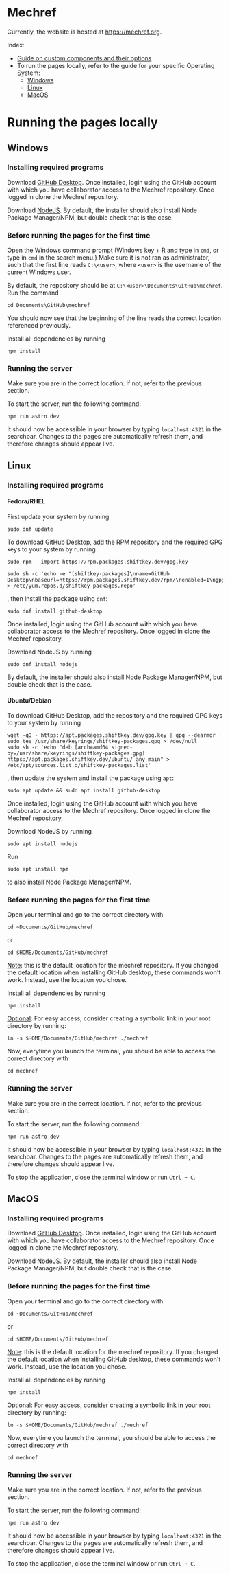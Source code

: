 # Mechref

Currently, the website is hosted at <a href="https://mechref.org">https://mechref.org</a>. 

Index:
<ul>
    <li><a href="https://files.jcrayb.com/pretty/files/mechref/docs/components.md">Guide on custom components and their options</a></li>
    <li>
        To run the pages locally, refer to the guide for your specific Operating System:
        <ul>
            <li><a href="#windows">Windows</a></li>
            <li><a href="#linux">Linux</a></li>
            <li><a href="#osx">MacOS</a></li>
        </ul>
    </li>
</ul>


# Running the pages locally

## <a id="windows">Windows</a>

### Installing required programs

Download <a href="https://github.com/apps/desktop">GitHub Desktop</a>. Once installed, login using the GitHub account with which you have collaborator access to the Mechref repository. Once logged in clone the Mechref repository.

Download <a href="https://nodejs.org/en/download/prebuilt-installer">NodeJS</a>. By default, the installer should also install Node Package Manager/NPM, but double check that is the case.

### Before running the pages for the first time

Open the Windows command prompt (Windows key + R and type in `cmd`, or type in `cmd` in the search menu.) Make sure it is not ran as administrator, such that the first line reads `C:\<user>`, where `<user>` is the username of the current Windows user.

By default, the repository should be at `C:\<user>\Documents\GitHub\mechref`. Run the command 
```
cd Documents\GitHub\mechref
```
You should now see that the beginning of the line reads the correct location referenced previously. 

Install all dependencies by running 
```
npm install
```

### Running the server

Make sure you are in the correct location. If not, refer to the previous section.

To start the server, run the following command:
```
npm run astro dev
```
It should now be accessible in your browser by typing `localhost:4321` in the searchbar. Changes to the pages are automatically refresh them, and therefore changes should appear live.

## <a id="linux">Linux</a>

### Installing required programs

#### Fedora/RHEL

First update your system by running 
```
sudo dnf update
```

To download GitHub Desktop, add the RPM repository and the required GPG keys to your system by running

```
sudo rpm --import https://rpm.packages.shiftkey.dev/gpg.key
```
```
sudo sh -c 'echo -e "[shiftkey-packages]\nname=GitHub Desktop\nbaseurl=https://rpm.packages.shiftkey.dev/rpm/\nenabled=1\ngpgcheck=1\nrepo_gpgcheck=1\ngpgkey=https://rpm.packages.shiftkey.dev/gpg.key" > /etc/yum.repos.d/shiftkey-packages.repo'
```
, then install the package using `dnf`:
```
sudo dnf install github-desktop
```
 Once installed, login using the GitHub account with which you have collaborator access to the Mechref repository. Once logged in clone the Mechref repository.

Download NodeJS by running 
```
sudo dnf install nodejs
```
By default, the installer should also install Node Package Manager/NPM, but double check that is the case.

#### Ubuntu/Debian

To download GitHub Desktop, add the repository and the required GPG keys to your system by running

```
wget -qO - https://apt.packages.shiftkey.dev/gpg.key | gpg --dearmor | sudo tee /usr/share/keyrings/shiftkey-packages.gpg > /dev/null
sudo sh -c 'echo "deb [arch=amd64 signed-by=/usr/share/keyrings/shiftkey-packages.gpg] https://apt.packages.shiftkey.dev/ubuntu/ any main" > /etc/apt/sources.list.d/shiftkey-packages.list'
```
, then update the system and install the package using `apt`:
```
sudo apt update && sudo apt install github-desktop
```
Once installed, login using the GitHub account with which you have collaborator access to the Mechref repository. Once logged in clone the Mechref repository.

Download NodeJS by running 
```
sudo apt install nodejs
``` 
Run 
```
sudo apt install npm
``` 
to also install Node Package Manager/NPM.

### Before running the pages for the first time

Open your terminal and go to the correct directory with 
```
cd ~Documents/GitHub/mechref
``` 
or 
```
cd $HOME/Documents/GitHub/mechref
```
<u>Note</u>: this is the default location for the mechref repository. If you changed the default location when installing GitHub desktop, these commands won't work. Instead, use the location you chose.

Install all dependencies by running 
```
npm install
```

<u>Optional</u>:
For easy access, consider creating a symbolic link in your root directory by running:
```
ln -s $HOME/Documents/GitHub/mechref ./mechref
```

Now, everytime you launch the terminal, you should be able to access the correct directory with 
```
cd mechref
```

### Running the server

Make sure you are in the correct location. If not, refer to the previous section.

To start the server, run the following command:
```
npm run astro dev
```
It should now be accessible in your browser by typing `localhost:4321` in the searchbar. Changes to the pages are automatically refresh them, and therefore changes should appear live.

To stop the application, close the terminal window or run `Ctrl + C`.

## <a id="osx">MacOS</a>

### Installing required programs

Download <a href="https://github.com/apps/desktop">GitHub Desktop</a>. Once installed, login using the GitHub account with which you have collaborator access to the Mechref repository. Once logged in clone the Mechref repository.

Download <a href="https://nodejs.org/en/download/prebuilt-installer">NodeJS</a>. By default, the installer should also install Node Package Manager/NPM, but double check that is the case.

### Before running the pages for the first time

Open your terminal and go to the correct directory with 
```
cd ~Documents/GitHub/mechref
``` 
or 
```
cd $HOME/Documents/GitHub/mechref
```
<u>Note</u>: this is the default location for the mechref repository. If you changed the default location when installing GitHub desktop, these commands won't work. Instead, use the location you chose.

Install all dependencies by running 
```
npm install
```

<u>Optional</u>:
For easy access, consider creating a symbolic link in your root directory by running:
```
ln -s $HOME/Documents/GitHub/mechref ./mechref
```

Now, everytime you launch the terminal, you should be able to access the correct directory with 
```
cd mechref
```

### Running the server

Make sure you are in the correct location. If not, refer to the previous section.

To start the server, run the following command:
```
npm run astro dev
```
It should now be accessible in your browser by typing `localhost:4321` in the searchbar. Changes to the pages are automatically refresh them, and therefore changes should appear live.

To stop the application, close the terminal window or run `Ctrl + C`.

